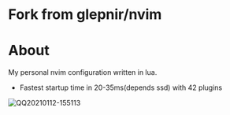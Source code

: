 # Fork from glepnir/nvim
# About
My personal nvim configuration written in lua.

- Fastest startup time in 20-35ms(depends ssd) with 42 plugins

![QQ20210112-155113](https://user-images.githubusercontent.com/41671631/104285066-06ebd300-54ee-11eb-9652-b2d9cc1f9ce0.png)
